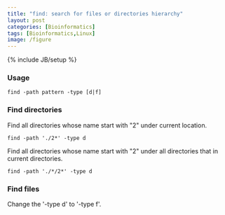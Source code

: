 ```yaml
---
title: "find: search for files or directories hierarchy"
layout: post
categories: [Bioinformatics]
tags: [Bioinformatics,Linux]
image: /figure
---
```

{% include JB/setup %}

### Usage

```
find -path pattern -type [d|f]
```

### Find directories

Find all directories whose name start with "2" under current location.

```
find -path './2*' -type d
```

Find all directories whose name start with "2" under all directories that in current directories.

```
find -path './*/2*' -type d
```

### Find files

Change the '-type d' to '-type f'.


